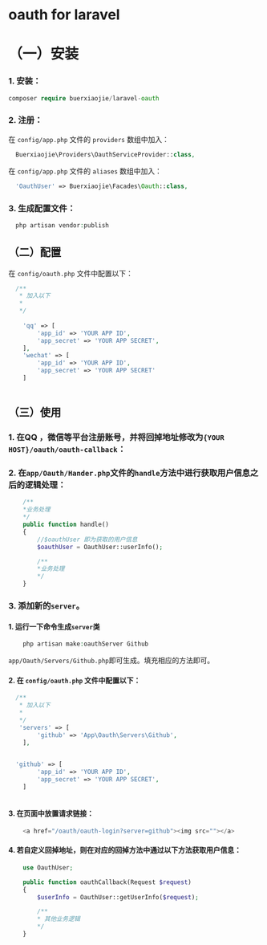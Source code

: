 # oauth for laravel

# （一）安装

### 1. 安装：


```php
composer require buerxiaojie/laravel-oauth
```

### 2. 注册：


在 `config/app.php` 文件的 `providers` 数组中加入：

```php
  Buerxiaojie\Providers\OauthServiceProvider::class,
```


在 `config/app.php` 文件的 `aliases` 数组中加入：

```php
  'OauthUser' => Buerxiaojie\Facades\Oauth::class,
```


### 3. 生成配置文件：


```php
  php artisan vendor:publish
```


## （二）配置

在 `config/oauth.php` 文件中配置以下：

```php
  /**
   * 加入以下
   * 
   */
   
  	'qq' => [
		'app_id' => 'YOUR APP ID',
		'app_secret' => 'YOUR APP SECRET',
	],
	'wechat' => [
		'app_id' => 'YOUR APP ID',
		'app_secret' => 'YOUR APP SECRET'
	]
 
```

## （三）使用


### 1. 在QQ ，微信等平台注册账号，并将回掉地址修改为`{YOUR HOST}/oauth/oauth-callback`：


### 2. 在`app/Oauth/Hander.php`文件的`handle`方法中进行获取用户信息之后的逻辑处理：

```php
	/**
	*业务处理
	*/
	public function handle()
	{
		//$oauthUser 即为获取的用户信息
		$oauthUser = OauthUser::userInfo();

		/**
		*业务处理
		*/
	}

```

### 3. 添加新的`server`。


#### 1. 运行一下命令生成`server`类

```php
	php artisan make:oauthServer Github
```

`app/Oauth/Servers/Github.php`即可生成。填充相应的方法即可。

#### 2. 在 `config/oauth.php` 文件中配置以下：

```php
  /**
   * 加入以下
   * 
   */
   'servers' => [
		'github' => 'App\Oauth\Servers\Github',
	],
   

  'github' => [
		'app_id' => 'YOUR APP ID',
		'app_secret' => 'YOUR APP SECRET',
	]
 
```

#### 3. 在页面中放置请求链接：

```php
	<a href="/oauth/oauth-login?server=github"><img src=""></a>
```

#### 4. 若自定义回掉地址，则在对应的回掉方法中通过以下方法获取用户信息：
```php
	use OauthUser;

	public function oauthCallback(Request $request)
	{
		$userInfo = OauthUser::getUserInfo($request);

		/**
		* 其他业务逻辑
		*/
	}
```